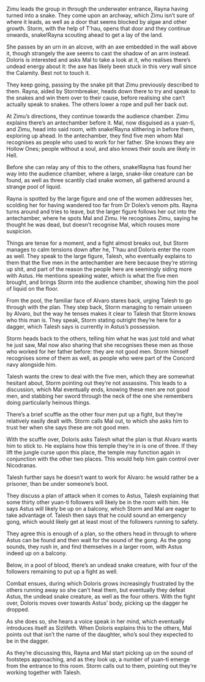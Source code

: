 Zimu leads the group in through the underwater entrance, Rayna having turned into a snake. They come upon an archway, which Zimu isn’t sure of where it leads, as well as a door that seems blocked by algae and other growth. Storm, with the help of T’hau, opens that door and they continue onwards, snake!Rayna scouting ahead to get a lay of the land.

She passes by an urn in an alcove, with an axe embedded in the wall above it, though strangely the axe seems to cast the shadow of an arm instead. Doloris is interested and asks Mal to take a look at it, who realises there’s undead energy about it: the axe has likely been stuck in this very wall since the Calamity. Best not to touch it.

They keep going, passing by the snake pit that Zimu previously described to them. Rayna, aided by Stormbreaker, heads down there to try and speak to the snakes and win them over to their cause, before realising she can’t actually speak to snakes. The others lower a rope and pull her back out.  

At Zimu’s directions, they continue towards the audience chamber. Zimu explains there’s an antechamber before it. Mal, now disguised as a yuan-ti, and Zimu, head into said room, with snake!Rayna slithering in before them, exploring up ahead. In the antechamber, they find five men whom Mal recognises as people who used to work for her father. She knows they are Hollow Ones; people without a soul, and also knows their souls are likely in Hell. 

Before she can relay any of this to the others, snake!Rayna has found her way into the audience chamber, where a large, snake-like creature can be found, as well as three scantily clad snake women, all gathered around a strange pool of liquid.

Rayna is spotted by the large figure and one of the women addresses her, scolding her for having wandered too far from Dr Dolex’s venom pits. Rayna turns around and tries to leave, but the larger figure follows her out into the antechamber, where he spots Mal and Zimu. He recognises Zimu, saying he thought he was dead, but doesn’t recognise Mal, which rouses more suspicion.  

Things are tense for a moment, and a fight almost breaks out, but Storm manages to calm tensions down after he, T’hau and Doloris enter the room as well. They speak to the large figure, Talesh, who eventually explains to them that the five men in the antechamber are here because they’re stirring up shit, and part of the reason the people here are seemingly siding more with Astus. He mentions speaking water, which is what the five men brought, and brings Storm into the audience chamber, showing him the pool of liquid on the floor. 

From the pool, the familiar face of Alvaro stares back, urging Talesh to go through with the plan. They step back, Storm managing to remain unseen by Alvaro, but the way he tenses makes it clear to Talesh that Storm knows who this man is. They speak, Storm stating outright they’re here for a dagger, which Talesh says is currently in Astus’s possession. 

Storm heads back to the others, telling him what he was just told and what he just saw, Mal now also sharing that she recognises these men as those who worked for her father before: they are not good men. Storm himself recognises some of them as well, as people who were part of the Concord navy alongside him.  

Talesh wants the crew to deal with the five men, which they are somewhat hesitant about, Storm pointing out they’re not assassins. This leads to a discussion, which Mal eventually ends, knowing these men are not good men, and stabbing her sword through the neck of the one she remembers doing particularly heinous things. 

There’s a brief scuffle as the other four men put up a fight, but they’re relatively easily dealt with. Storm calls Mal out, to which she asks him to trust her when she says these are not good men.  

With the scuffle over, Doloris asks Talesh what the plan is that Alvaro wants him to stick to. He explains how this temple they’re in is one of three. If they lift the jungle curse upon this place, the temple may function again in conjunction with the other two places. This would help him gain control over Nicodranas.

Talesh further says he doesn’t want to work for Alvaro: he would rather be a prisoner, than be under someone’s boot.  

They discuss a plan of attack when it comes to Astus, Talesh explaining that some thirty other yuan-ti followers will likely be in the room with him. He says Astus will likely be up on a balcony, which Storm and Mal are eager to take advantage of. Talesh then says that he could sound an emergency gong, which would likely get at least most of the followers running to safety.

They agree this is enough of a plan, so the others head in through to where Astus can be found and then wait for the sound of the gong. As the gong sounds, they rush in, and find themselves in a larger room, with Astus indeed up on a balcony.

Below, in a pool of blood, there’s an undead snake creature, with four of the followers remaining to put up a fight as well.  

Combat ensues, during which Doloris grows increasingly frustrated by the others running away so she can’t heal them, but eventually they defeat Astus, the undead snake creature, as well as the four others. With the fight over, Doloris moves over towards Astus’ body, picking up the dagger he dropped.

As she does so, she hears a voice speak in her mind, which eventually introduces itself as Sizlifeth. When Doloris explains this to the others, Mal points out that isn’t the name of the daughter, who’s soul they expected to be in the dagger.  

As they’re discussing this, Rayna and Mal start picking up on the sound of footsteps approaching, and as they look up, a number of yuan-ti emerge from the entrance to this room. Storm calls out to them, pointing out they’re working together with Talesh.